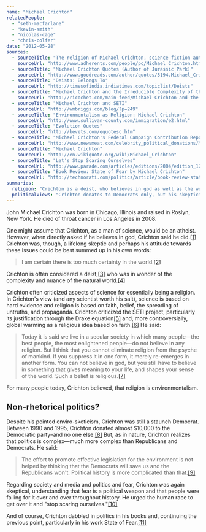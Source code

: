 ```yaml
---
name: "Michael Crichton"
relatedPeople:
  - "seth-macfarlane"
  - "kevin-smith"
  - "nicolas-cage"
  - "chris-colfer"
date: "2012-05-28"
sources:
  - sourceTitle: "The religion of Michael Crichton, science fiction author"
    sourceUrl: "http://www.adherents.com/people/pc/Michael_Crichton.html"
  - sourceTitle: "Michael Crichton Quotes (Author of Jurassic Park)"
    sourceUrl: "http://www.goodreads.com/author/quotes/5194.Michael_Crichton"
  - sourceTitle: "Deists: Belongs To"
    sourceUrl: "http://timesofindia.indiatimes.com/topiclist/Deists"
  - sourceTitle: "Michael Crichton and the Irreducible Complexity of the Natural World"
    sourceUrl: "http://ricochet.com/main-feed/Michael-Crichton-and-the-Irreducible-Complexity-of-the-Natural-World"
  - sourceTitle: "Michael Crichton and SETI"
    sourceUrl: "http://wmbriggs.com/blog/?p=249"
  - sourceTitle: "Environmentalism as Religion: Michael Crichton"
    sourceUrl: "http://www.sullivan-county.com/immigration/e2.html"
  - sourceTitle: "Evolution Quotes"
    sourceUrl: "http://bevets.com/equotesc.htm"
  - sourceTitle: "Michael Crichton's Federal Campaign Contribution Report"
    sourceUrl: "http://www.newsmeat.com/celebrity_political_donations/Michael_Crichton.php"
  - sourceTitle: "Michael Crichton"
    sourceUrl: "http://en.wikiquote.org/wiki/Michael_Crichton"
  - sourceTitle: "Let's Stop Scaring Ourselves"
    sourceUrl: "http://www.parade.com/articles/editions/2004/edition_12-05-2004/featured_0"
  - sourceTitle: "Book Review: State of Fear by Michael Crichton"
    sourceUrl: "http://technorati.com/politics/article/book-review-state-of-fear-by/"
summaries:
  religion: "Crichton is a deist, who believes in god as well as the wondrous complexity of nature, but not religion."
  politicalViews: "Crichton donates to Democrats only, but his skepticism of global warming put him at odds with that party. He tended to view politics, like nature and the universe, being very complex."
---
```


John Michael Crichton was born in Chicago, Illinois and raised in Roslyn, New York. He died of throat cancer in Los Angeles in 2008.

One might assume that Crichton, as a man of science, would be an atheist. However, when directly asked if he believes in god, Crichton said he did.<a class="source-citation" href="#http%3A%2F%2Fwww.adherents.com%2Fpeople%2Fpc%2FMichael_Crichton.html" title="The religion of Michael Crichton, science fiction author">[1]</a> Crichton was, though, a lifelong skeptic and perhaps his attitude towards these issues could be best summed up in his own words:

>I am certain there is too much certainty in the world.<a class="source-citation" href="#http%3A%2F%2Fwww.goodreads.com%2Fauthor%2Fquotes%2F5194.Michael_Crichton" title="Michael Crichton Quotes (Author of Jurassic Park)">[2]</a>

Crichton is often considered a deist,<a class="source-citation" href="#http%3A%2F%2Ftimesofindia.indiatimes.com%2Ftopiclist%2FDeists" title="Deists: Belongs To">[3]</a> who was in wonder of the complexity and nuance of the natural world.<a class="source-citation" href="#http%3A%2F%2Fricochet.com%2Fmain-feed%2FMichael-Crichton-and-the-Irreducible-Complexity-of-the-Natural-World" title="Michael Crichton and the Irreducible Complexity of the Natural World">[4]</a>

Crichton often criticized aspects of science for essentially being a religion. In Crichton's view (and any scientist worth his salt), science is based on hard evidence and religion is based on faith, belief, the spreading of untruths, and propaganda. Crichton criticized the SETI project, particularly its justification through the Drake equation<a class="source-citation" href="#http%3A%2F%2Fwmbriggs.com%2Fblog%2F%3Fp%3D249" title="Michael Crichton and SETI">[5]</a> and, more controversially, global warming as a religious idea based on faith.<a class="source-citation" href="#http%3A%2F%2Fwww.sullivan-county.com%2Fimmigration%2Fe2.html" title="Environmentalism as Religion: Michael Crichton">[6]</a> He said:

>Today it is said we live in a secular society in which many people—the best people, the most enlightened people—do not believe in any religion. But I think that you cannot eliminate religion from the psyche of mankind. If you suppress it in one form, it merely re-emerges in another form. You can not believe in god, but you still have to believe in something that gives meaning to your life, and shapes your sense of the world. Such a belief is religious.<a class="source-citation" href="#http%3A%2F%2Fbevets.com%2Fequotesc.htm" title="Evolution Quotes">[7]</a>

For many people today, Crichton believed, that religion is environmentalism.


## Non-rhetorical politics?

Despite his pointed enviro-sketicism, Crichton was still a staunch Democrat. Between 1990 and 1995, Crichton donated almost $10,000 to the Democratic party–and no one else.<a class="source-citation" href="#http%3A%2F%2Fwww.newsmeat.com%2Fcelebrity_political_donations%2FMichael_Crichton.php" title="Michael Crichton&apos;s Federal Campaign Contribution Report">[8]</a> But, as in nature, Crichton realizes that politics is complex—much more complex than Republicans and Democrats. He said:

>The effort to promote effective legislation for the environment is not helped by thinking that the Democrats will save us and the Republicans won't. Political history is more complicated than that.<a class="source-citation" href="#http%3A%2F%2Fen.wikiquote.org%2Fwiki%2FMichael_Crichton" title="Michael Crichton">[9]</a>

Regarding society and media and politics and fear, Crichton was again skeptical, understanding that fear is a political weapon and that people were falling for it over and over throughout history. He urged the human race to get over it and "stop scaring ourselves."<a class="source-citation" href="#http%3A%2F%2Fwww.parade.com%2Farticles%2Feditions%2F2004%2Fedition_12-05-2004%2Ffeatured_0" title="Let&apos;s Stop Scaring Ourselves">[10]</a>

And of course, Crichton dabbled in politics in his books and, continuing the previous point, particularly in his work State of Fear.<a class="source-citation" href="#http%3A%2F%2Ftechnorati.com%2Fpolitics%2Farticle%2Fbook-review-state-of-fear-by%2F" title="Book Review: State of Fear by Michael Crichton">[11]</a>